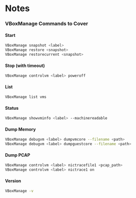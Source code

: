 # Notes

### VBoxManage Commands to Cover

#### Start
```bash
VBoxManage snapshot <label>
VBoxManage restore <snapshot>
VBoxManage restorecurrent <snapshot>
```

#### Stop (with timeout)
```bash
VBoxManage controlvm <label> poweroff
```

#### List
```bash
VBoxManage list vms
```

#### Status
```bash
VBoxManage showvminfo <label> --machinereadable
```

#### Dump Memory
```bash
VBoxManage debugvm <label> dumpvmcore --filename <path>
VBoxManage debugvm <label> dumpguestcore --filename <path>
```

#### Dump PCAP
```bash
VBoxManage controlvm <label> nictracefile1 <pcap_path>
VBoxManage controlvm <label> nictrace1 on
```

#### Version
```bash
VBoxManage -v
```
